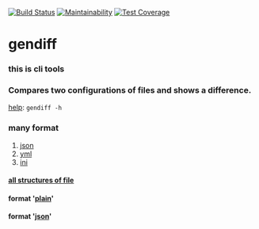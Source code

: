 [![Build Status](https://travis-ci.com/belnowivan/gendiff.svg?branch=master)](https://travis-ci.com/belnowivan/gendiff)
[![Maintainability](https://api.codeclimate.com/v1/badges/ee9b78a589c7d01c2bb6/maintainability)](https://codeclimate.com/github/belnowivan/project-lvl2-s365/maintainability)
[![Test Coverage](https://api.codeclimate.com/v1/badges/ee9b78a589c7d01c2bb6/test_coverage)](https://codeclimate.com/github/belnowivan/project-lvl2-s365/test_coverage)

# gendiff

### this is cli tools 

### Compares two configurations of files and shows a difference.

[help](https://asciinema.org/a/An9SC0ymS2SZZ7ecfYQkCexOK):   ``` gendiff -h ```
 

### many format

1. [json](https://asciinema.org/a/xnWgL1S7eA2vmFG3g1gjqK61l)
2. [yml](https://asciinema.org/a/neUZnaP5Su2ycUBmk6zAJxVPy)
3. [ini](https://asciinema.org/a/3PwyMkX9b3Ti7QnWYk9ODsv0n)

#### [all structures of file ](https://asciinema.org/a/TrJYoJtrP8EhBCciwtoWYEF2R)

#### format '[plain](https://asciinema.org/a/zELsA2aaDbrSqOC4Qb02Ymioe)'

#### format '[json](https://asciinema.org/a/GvyLYUEOg3GU7abQmV3BN27mT)'







